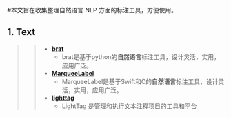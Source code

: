 #本文旨在收集整理自然语言 NLP 方面的标注工具，方便使用。

## <a name="NLP"></a>1. Text
>> - **[brat](https://github.com/nlplab/brat)**
>>      * brat是基于python的**自然语言**标注工具，设计灵活，实用，应用广泛。
>> - **[MarqueeLabel](https://github.com/cbpowell/MarqueeLabel)**
>>      * MarqueeLabel是基于Swift和C的**自然语言**标注工具，设计灵活，实用，应用广泛。
>> - **[lighttag](https://www.lighttag.io)**
>>      * LightTag 是管理和执行文本注释项目的工具和平台
